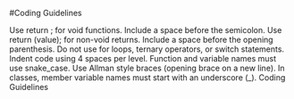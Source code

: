 #Coding Guidelines

Use return ; for void functions. Include a space before the semicolon.
Use return (value); for non-void returns. Include a space before the opening parenthesis.
Do not use for loops, ternary operators, or switch statements.
Indent code using 4 spaces per level.
Function and variable names must use snake_case.
Use Allman style braces (opening brace on a new line).
In classes, member variable names must start with an underscore (_). Coding Guidelines
